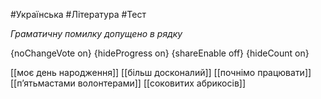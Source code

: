 #Українська #Література #Тест

*Граматичну помилку допущено в рядку*

{noChangeVote on}
{hideProgress on}
{shareEnable off}
{hideCount on}

[[моє день народження]]
[[більш досконалий]]
[[почнімо працювати]]
[[п’ятьмастами волонтерами]]
[[соковитих абрикосів]]
